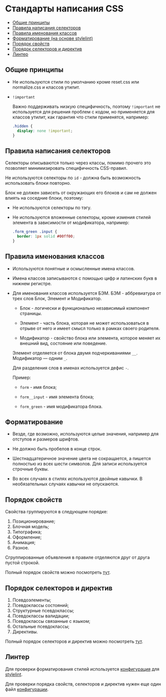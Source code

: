 # Стандарты написания CSS

* [Общие принципы](#general-principles)
* [Правила написания селекторов](#rules-for-writing-selectors)
* [Правила именования классов](#general-principles)
* [Форматирование (на основе stylelint)](#format)
* [Порядок свойств](#declaration-order)
* [Порядок селекторов и директив](#rule-selectors-and-at-rule)
* [Линтер](#linter)

<a id="general-principles"></a>
## Общие принципы

* Не используются стили по умолчанию кроме reset.css или normalize.css и классов утилит.

* `!important`

  Важно поддерживать низкую специфичность, поэтому `!important` не используется для решения проблем с кодом, но применяется для классов утилит, как гарантия что стили применятся, например:

  ```css
  .hidden {
    display: none !important;
  }
  ```

<a id="rules-for-writing-selectors"></a>
## Правила написания селекторов

Селекторы описываются только через классы, помимо прочего это позволяет минимизировать специфичность CSS-правил.

Не используются селекторы по `id` - должна быть возможность использовать блоки повторно.

Блок не должен зависеть от окружающих его блоков и сам не должен влиять на соседние блоки, поэтому:

* Не используются селекторы по тэгу.

* Не используются вложенные селекторы, кроме измения стилей элемента в зависимости от модификатора, например:

  ```css
  .form_green .input {
    border: 1px solid #00ff00;
  }
  ```

<a id="rules-for-class-naming"></a>
## Правила именования классов

* Используются понятные и осмысленные имена классов.

* Имена классов записываются с помощью цифр и латинских букв в нижнем регистре.

* Для именования классов используется БЭМ. БЭМ - аббревиатура от трех слов Блок, Элемент и Модификатор.

  * Блок - логически и функционально независимый компонент страницы.

  * Элемент - часть блока, которая не может использоваться в отрыве от него и имеет смысл только в рамках своего родителя.

  * Модификатор - свойство блока или элемента, которое меняет их внешний вид, состояние или поведение.

  Элемент отделяется от блока двумя подчеркиваниями `__`. Модификатор — одним `_`.

  Для разделения слов в именах используется дефис `-`.

  Пример:

  * `form` - имя блока;

  * `form__input` - имя элемента блока;

  * `form_green` - имя модификатора блока.

<a id="format"></a>
## Форматирование

* Везде, где возможно, используются целые значения, например для отступов и размеров шрифтов.

* Не должно быть пробелов в конце строк.

* Шестнадцатеричное значение цвета не сокращается, а пишется полностью из всех шести символов. Для записи используется строчные буквы.

* Во всех случаях в стилях используются двойные кавычки. В необязательных случаях кавычки не опускаются.

<a id="declaration-order"></a>
## Порядок свойств

Свойства группируются в следующем порядке:
1. Позиционирование;
2. Блочная модель;
3. Типографика;
4. Оформление;
5. Анимация;
6. Разное.

Сгруппированные объявления в правиле отделяются друг от друга пустой строкой.

Полный порядок свойств можно посмотреть [тут](https://github.com/alkorlos/bundler/blob/master/stylelint.config.rational-order.js).

<a id="rule-selectors-and-at-rule"></a>
## Порядок селекторов и директив

1. Псевдоэлементы;
2. Псевдоклассы состояний;
3. Структурные псевдоклассы;
4. Псевдоклассы валидации;
5. Псевдоклассы связанные с языком;
6. Остальные псевдоклассы;
7. Директивы.

Полный порядок селекторов и директив можно посмотреть [тут](https://github.com/alkorlos/bundler/blob/master/stylelint.config.rational-order.js).

<a id="linter"></a>
## Линтер

Для проверки форматирования стилей используется [конфигурация](https://github.com/alkorlos/bundler/blob/master/stylelint.config.js) для [stylelint](http://stylelint.io/).

Для проверки порядка свойств, селекторов и директив нужен еще один файл [конфигурации](https://github.com/alkorlos/bundler/blob/master/stylelint.config.rational-order.js).

